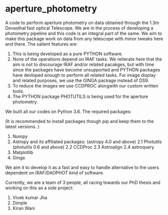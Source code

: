 # aperture_photometry
A code to perform aperture photometry on data obtained through the 1.3m Devasthal  fast optical Telescope. We are in the process of developing a photometry pipeline and this code is an integral part of the same. We aim to make this package work on data from any telescope with minor tweaks here and there. The salient features are:

1. This is being developed as a pure PYTHON software.
2. None of the operations depend on IRAF tasks. We reiterate here that the aim is not to discourage IRAF and/or related pacakges, but with time since the packages have become unsupported and PYTHON packages have devloped enough to perform all related tasks.
For image display and related purposes, we use the GINGA package instead of DS9.
3. To reduce the images we use CCDPROC alongwith our custom written tools.
4. The PYTHON package PHOTUTILS is being used for the aperture photometry.


We built all our codes on Python 3.6. The required packages: 

(It is recommended to install packages though pip and keep them to the latest versions.  )

1. Numpy
2. Astropy and its affiliated packages: (astropy 4.0 and above)
  2.1 Photutils  (photutils 0.6 and above)
  2.2 CCDProc
  2.3 Astroalign
  2.4 astroquery
3. Matplotlib
4. Ginga

We aim it to develop it as a fast and easy to handle alternative to the users dependent on IRAF/DAOPHOT kind of software.

Currently, we are a team of 3 people, all racing towards our PhD thesis and working on this as a side project:

1. Vivek kumar Jha
2. Dimple
3. Kiran Wani
